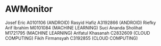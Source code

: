 # AWMonitor
Josef Eric A0101106 (ANDROID)
Rasyid Hafiz A3192866 (ANDROID)
Riefky Arif Ibrahim M0101084 (MACHINE LEARNING)
Suci Ananda Sholihat M1721795 (MACHINE LEARNING)
Arifatul Khasanah C2832609 (CLOUD COMPUTING)
Fikih Firmansyah C3192855 (CLOUD COMPUTING)
